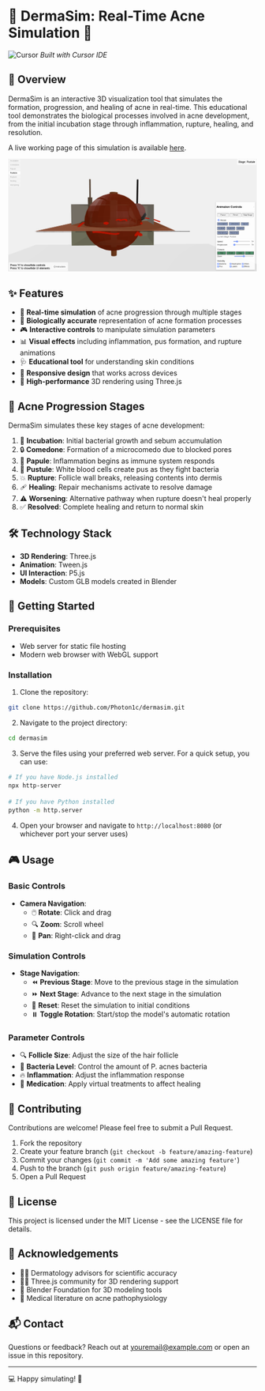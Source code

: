 # 🔬 DermaSim: Real-Time Acne Simulation 🧫

![Cursor](https://avatars.githubusercontent.com/u/126759922?s=48&v=4)
*Built with Cursor IDE* 
## 🌟 Overview

DermaSim is an interactive 3D visualization tool that simulates the formation, progression, and healing of acne in real-time. This educational tool demonstrates the biological processes involved in acne development, from the initial incubation stage through inflammation, rupture, healing, and resolution.

A live working page of this simulation is available [here](https://cheddarbutler.com/threejs/dermasim/).

![DermaSim Preview](media/preview.PNG)

## ✨ Features

- 🔄 **Real-time simulation** of acne progression through multiple stages
- 🧪 **Biologically accurate** representation of acne formation processes
- 🎮 **Interactive controls** to manipulate simulation parameters
- 📊 **Visual effects** including inflammation, pus formation, and rupture animations
- 🩺 **Educational tool** for understanding skin conditions
- 📱 **Responsive design** that works across devices
- 🚀 **High-performance** 3D rendering using Three.js

## 🔄 Acne Progression Stages

DermaSim simulates these key stages of acne development:

1. 🌱 **Incubation**: Initial bacterial growth and sebum accumulation
2. 🔒 **Comedone**: Formation of a microcomedo due to blocked pores
3. 🔴 **Papule**: Inflammation begins as immune system responds
4. 💛 **Pustule**: White blood cells create pus as they fight bacteria
5. 💥 **Rupture**: Follicle wall breaks, releasing contents into dermis
6. 🩹 **Healing**: Repair mechanisms activate to resolve damage
7. ⚠️ **Worsening**: Alternative pathway when rupture doesn't heal properly
8. ✅ **Resolved**: Complete healing and return to normal skin

## 🛠️ Technology Stack

- **3D Rendering**: Three.js
- **Animation**: Tween.js
- **UI Interaction**: P5.js
- **Models**: Custom GLB models created in Blender

## 🚀 Getting Started

### Prerequisites

- Web server for static file hosting
- Modern web browser with WebGL support

### Installation

1. Clone the repository:
```bash
git clone https://github.com/Photon1c/dermasim.git
```

2. Navigate to the project directory:
```bash
cd dermasim
```

3. Serve the files using your preferred web server. For a quick setup, you can use:
```bash
# If you have Node.js installed
npx http-server

# If you have Python installed
python -m http.server
```

4. Open your browser and navigate to `http://localhost:8080` (or whichever port your server uses)

## 🎮 Usage

### Basic Controls

- **Camera Navigation**:
  - 🖱️ **Rotate**: Click and drag
  - 🔍 **Zoom**: Scroll wheel
  - 🤚 **Pan**: Right-click and drag

### Simulation Controls

- **Stage Navigation**:
  - ⏪ **Previous Stage**: Move to the previous stage in the simulation
  - ⏩ **Next Stage**: Advance to the next stage in the simulation
  - 🔄 **Reset**: Reset the simulation to initial conditions
  - ⏸️ **Toggle Rotation**: Start/stop the model's automatic rotation

### Parameter Controls

- 🔍 **Follicle Size**: Adjust the size of the hair follicle
- 🦠 **Bacteria Level**: Control the amount of P. acnes bacteria
- 🔥 **Inflammation**: Adjust the inflammation response
- 💉 **Medication**: Apply virtual treatments to affect healing

## 🤝 Contributing

Contributions are welcome! Please feel free to submit a Pull Request.

1. Fork the repository
2. Create your feature branch (`git checkout -b feature/amazing-feature`)
3. Commit your changes (`git commit -m 'Add some amazing feature'`)
4. Push to the branch (`git push origin feature/amazing-feature`)
5. Open a Pull Request

## 📝 License

This project is licensed under the MIT License - see the LICENSE file for details.

## 🙏 Acknowledgements

- 👩‍🔬 Dermatology advisors for scientific accuracy
- 👨‍💻 Three.js community for 3D rendering support
- 🎨 Blender Foundation for 3D modeling tools
- 🧬 Medical literature on acne pathophysiology

## 📬 Contact

Questions or feedback? Reach out at youremail@example.com or open an issue in this repository.

---

💻 Happy simulating! 🔬
